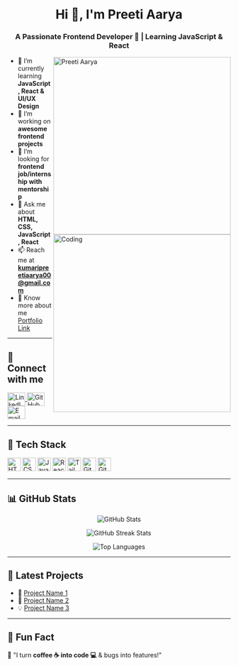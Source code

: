 <h1 align="center">Hi 👋, I'm Preeti Aarya</h1>
<h3 align="center">A Passionate Frontend Developer 🚀 | Learning JavaScript & React</h3>

<img align="right" alt="Preeti Aarya" width="400" src="[https://user-images.githubusercontent.com/PreetiAarya/my-profile-pic.png](https://private-user-images.githubusercontent.com/174990985/403788609-12360c49-9c02-4b6f-80eb-f30bab38a11f.png?jwt=eyJhbGciOiJIUzI1NiIsInR5cCI6IkpXVCJ9.eyJpc3MiOiJnaXRodWIuY29tIiwiYXVkIjoicmF3LmdpdGh1YnVzZXJjb250ZW50LmNvbSIsImtleSI6ImtleTUiLCJleHAiOjE3Mzg5MDgyMzAsIm5iZiI6MTczODkwNzkzMCwicGF0aCI6Ii8xNzQ5OTA5ODUvNDAzNzg4NjA5LTEyMzYwYzQ5LTljMDItNGI2Zi04MGViLWYzMGJhYjM4YTExZi5wbmc_WC1BbXotQWxnb3JpdGhtPUFXUzQtSE1BQy1TSEEyNTYmWC1BbXotQ3JlZGVudGlhbD1BS0lBVkNPRFlMU0E1M1BRSzRaQSUyRjIwMjUwMjA3JTJGdXMtZWFzdC0xJTJGczMlMkZhd3M0X3JlcXVlc3QmWC1BbXotRGF0ZT0yMDI1MDIwN1QwNTU4NTBaJlgtQW16LUV4cGlyZXM9MzAwJlgtQW16LVNpZ25hdHVyZT05NWFlNWYxZThmMWY0NmFmMDQ4MzFiYTI4NjYwOWUxMWFmZjk3YmU2MzEzYzFjZTU1NmNkZTY2MjJkNmE0N2MwJlgtQW16LVNpZ25lZEhlYWRlcnM9aG9zdCJ9.9Clr6G1_Aox3p6jEbcCGFN95AOdHiErbIrExchqCM38)">

<img align="right" alt="Coding" width="400" src="https://cdn.dribbble.com/users/1162077/screenshots/3848914/media/7ed7d5ca074b48b328150e5a231e8d1f.gif">

- 🌱 I’m currently learning **JavaScript, React & UI/UX Design**  
- 🔭 I’m working on **awesome frontend projects**  
- 👯 I’m looking for **frontend job/internship with mentorship**  
- 💬 Ask me about **HTML, CSS, JavaScript, React**  
- 📫 Reach me at **kumaripreetiaarya00@gmail.com**  
- 📄 Know more about me [Portfolio Link](#)  

---

## 🌟 Connect with me  
<p align="left">  
  <a href="https://linkedin.com/in/preeti-aarya" target="_blank">
    <img align="center" src="https://raw.githubusercontent.com/rahuldkjain/github-profile-readme-generator/master/src/images/icons/Social/linked-in-alt.svg" alt="LinkedIn" height="30" width="40" />
  </a>  
  <a href="https://github.com/PreetiAarya" target="_blank">
    <img align="center" src="https://raw.githubusercontent.com/rahuldkjain/github-profile-readme-generator/master/src/images/icons/Social/github.svg" alt="GitHub" height="30" width="40" />
  </a>  
  <a href="mailto:kumaripreetiaarya00@gmail.com" target="_blank">
    <img align="center" src="https://cdn.simpleicons.org/gmail/EA4335" alt="Email" height="30" width="40" />
  </a>  
</p>

---

## 🚀 Tech Stack  
<p align="left">
  <img src="https://cdn.simpleicons.org/html5/E34F26" alt="HTML5" height="30"/>
  <img src="https://cdn.simpleicons.org/css3/1572B6" alt="CSS3" height="30"/>
  <img src="https://cdn.simpleicons.org/javascript/F7DF1E" alt="JavaScript" height="30"/>
  <img src="https://cdn.simpleicons.org/react/61DAFB" alt="React" height="30"/>
  <img src="https://cdn.simpleicons.org/tailwindcss/38B2AC" alt="Tailwind CSS" height="30"/>
  <img src="https://cdn.simpleicons.org/git/F05032" alt="Git" height="30"/>
  <img src="https://cdn.simpleicons.org/github/181717" alt="GitHub" height="30"/>
</p>

---

## 📊 GitHub Stats  
<p align="center">
  <img src="https://github-readme-stats.vercel.app/api?username=PreetiAarya&show_icons=true&theme=radical" alt="GitHub Stats" />
</p>
<p align="center">
  <img src="https://github-readme-streak-stats.herokuapp.com/?user=PreetiAarya&theme=radical" alt="GitHub Streak Stats" />
</p>
<p align="center">
  <img src="https://github-readme-stats.vercel.app/api/top-langs/?username=PreetiAarya&layout=compact&theme=radical" alt="Top Languages" />
</p>

---

## 🎯 Latest Projects  
- 🚀 [Project Name 1](#)  
- 🌟 [Project Name 2](#)  
- 💡 [Project Name 3](#)  

---

## 🤖 Fun Fact  
🧐 "I turn **coffee ☕ into code 💻** & bugs into features!"  

